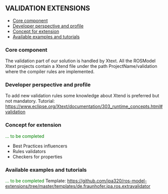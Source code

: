 ## VALIDATION EXTENSIONS

- [Core component](#core-component)
- [Developer perspective and profile](#developer-perspective-and-profile)
- [Concept for extension](#concept-for-extension)
- [Available examples and tutorials](#available-examples-and-tutorials)

### Core component

The validation part of our solution is handled by Xtext. All the ROSModel Xtext projects contain a Xtend file under the path ProjectName/validation where the compiler rules are implemented.

### Developer perspective and profile

To add new validation rules some knowledge about Xtend is preferred but not mandatory.	Tutorial: https://www.eclipse.org/Xtext/documentation/303_runtime_concepts.html#validation  

### Concept for extension

<font color="green">… to be completed </font>
- Best Practices influencers
- Rules validators
- Checkers for properties

### Available examples and tutorials

<font color="green">… to be completed </font>
Template: https://github.com/ipa320/ros-model-extensions/tree/master/templates/de.fraunhofer.ipa.ros.extravalidator
